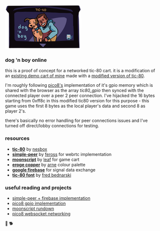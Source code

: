 ![](https://raw.githubusercontent.com/dannytaylor/dgnby/master/release/cart.png)
### dog 'n boy online
this is a proof of concept for a networked tic-80 cart. it is a modification of an [existing demo cart of mine](https://neopolita.itch.io/pico8com) made with a [modified version of tic-80](repo_to_come_later).

I'm roughly following [pico8's](https://www.lexaloffle.com/pico-8.php?page=manual) implementation of it's gpio memory which is shared with the browser as the array *tic80_gpio* then synced with the connected player over a peer 2 peer connection. I've hijacked the 16 bytes starting from 0xff8c in this modified tic80 version for this purpose - this game uses the first 8 bytes as the local player's data and second 8 as player 2's.

there's basically no error handling for peer connections issues and I've turned off direct/lobby connections for testing.

### resources
- **[tic-80](https://github.com/nesbox/TIC-80)** by [nesbox](https://twitter.com/tic_computer)
- **[simple-peer](https://github.com/feross/simple-peer)** by [feross](https://twitter.com/feross) for webrtc implementation
- **[moonscript](https://github.com/leafo/moonscript/)** by [leaf](https://twitter.com/moonscript) for game cart
- **[eroge copper](https://lospec.com/palette-list/eroge-copper)** by [arne](https://twitter.com/AndroidArts) colour palette
- **[google firebase](https://firebase.google.com/)** for signal data exchange
- **[tic-80 font](https://fontstruct.com/fontstructions/show/1388526/tic-80-wide-font)** by [fred bednarski](https://twitter.com/FredBednarski)

### useful reading and projects 
- [simple-peer + firebase implementation](https://dev.to/rynobax_7/creating-a-multiplayer-game-with-webrtc)
- [pico8 gpio implementation](https://www.lexaloffle.com/bbs/?tid=3909)
- [moonscript rundown](https://github.com/leafo/moonscript/wiki/Learn-MoonScript-in-15-Minutes)
- [pico8 websocket networking](https://neopolita.itch.io/pico8com)

:runner:  :dog2:
